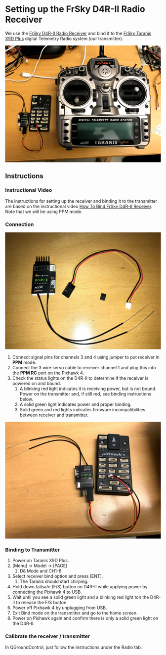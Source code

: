 # Setting up the FrSky D4R-II Radio Receiver

We use the [FrSky D4R-II Radio Receiver](https://www.frsky-rc.com/product/d4r-ii/)
and bind it to the [FrSky Taranis X9D Plus](https://www.frsky-rc.com/product/taranis-x9d-plus-2/)
digital Telemetry Radio system (our transmitter).

<kbd>
  <img src="../../img/setup/radio_all_components.jpg">
</kbd>


## Instructions

### Instructional Video

The instructions for setting up the receiver and binding it to the transmitter
are based on the instructional video [How To Bind FrSky D4R-II Receiver](https://www.youtube.com/watch?v=ngzWn0WlxLE).
Note that we will be using PPM mode.


### Connection

<kbd>
  <img src="../../img/setup/radio_d4R-II_components.jpg">
</kbd>

 1. Connect signal pins for channels 3 and 4 using jumper to put receiver in **PPM** mode.
 2. Connect the 3 wire servo cable to receiver channel 1 and plug this into the **PPM RC** port on the Pixhawk 4.
 3. Check the status lights on the D4R-II to determine if the receiver is powered on and bound.
    1. A blinking red light indicates it is receiving power, but is not bound. Power on the transmitter and, if still red, see binding instructions below.
    2. A solid green light indicates power and proper binding.
    3. Solid green and red lights indicates firmware incompatibilities between receiver and transmitter.

<kbd>
  <img src="../../img/setup/radio_d4R-II_connected.jpg">
</kbd>

### Binding to Transmitter

 1. Power on Taranis X9D Plus.
 2. [Menu] -> Model -> [PAGE]
    1. D8 Mode and CH1-8
 3. Select receiver bind option and press [ENT].
    1. The Taranis should start chirping.
 4. Hold down failsafe (F/S) button on D4R-II while applying power by connecting the Pixhawk 4 to USB.
 5. Wait until you see a solid green light and a blinking red light ton the D4R-II to release the F/S button.
 6. Power off Pixhawk 4 by unplugging from USB.
 7. Exit Bind mode on the transmitter and go to the home screen.
 8. Power on Pixhawk again and confirm there is only a solid green light on the D4R-II.

### Calibrate the receiver / transmitter

In QGroundControl, just follow the instructions under the Radio tab.